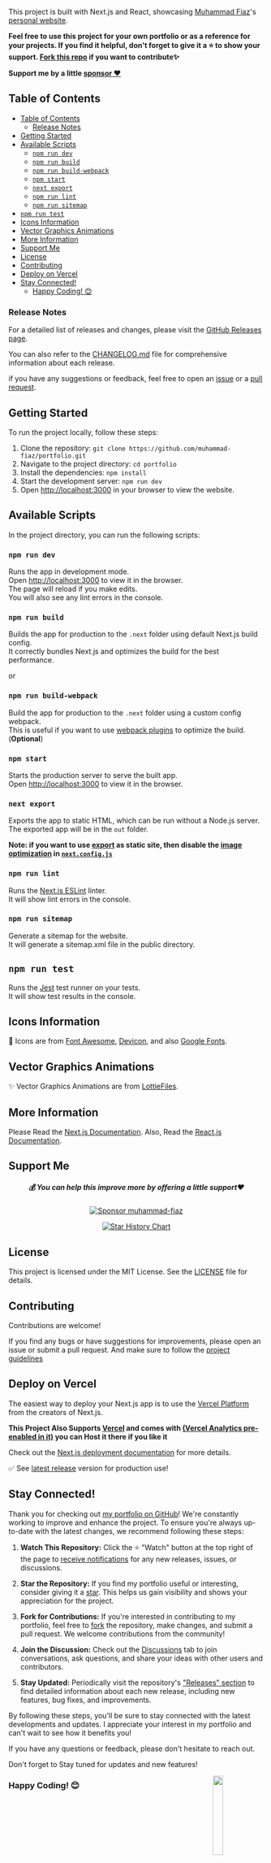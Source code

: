 
This project is built with Next.js and React, showcasing [Muhammad Fiaz](https://github.com/muhammad-fiaz/)'s [personal website](https://muhammadfiaz.com/).

**Feel free to use this project for your own portfolio or as a reference for your projects. If you find it helpful, don't forget to give it a ⭐️ to show your support. [Fork this repo](https://github.com/muhammad-fiaz/portfolio/fork) if you want to contribute✨**

**Support me by a little [sponsor ❤️](https://github.com/sponsors/muhammad-fiaz)**

## Table of Contents

- [Table of Contents](#table-of-contents)
  - [Release Notes](#release-notes)
- [Getting Started](#getting-started)
- [Available Scripts](#available-scripts)
  - [`npm run dev`](#npm-run-dev)
  - [`npm run build`](#npm-run-build)
  - [`npm run build-webpack`](#npm-run-build-webpack)
  - [`npm start`](#npm-start)
  - [`next export`](#next-export)
  - [`npm run lint`](#npm-run-lint)
  - [`npm run sitemap`](#npm-run-sitemap)
- [`npm run test`](#npm-run-test)
- [Icons Information](#icons-information)
- [Vector Graphics Animations](#vector-graphics-animations)
- [More Information](#more-information)
- [Support Me](#support-me)
- [License](#license)
- [Contributing](#contributing)
- [Deploy on Vercel](#deploy-on-vercel)
- [Stay Connected!](#stay-connected)
  - [Happy Coding! 😊](#happy-coding-)

### Release Notes

For a detailed list of releases and changes, please visit the [GitHub Releases page](https://github.com/muhammad-fiaz/portfolio/releases).

You can also refer to the [CHANGELOG.md](./CHANGELOG.md) file for comprehensive information about each release.

if you have any suggestions or feedback, feel free to open an [issue](https://github.com/muhammad-fiaz/portfolio/issues) or a [pull request](https://github.com/muhammad-fiaz/portfolio/pulls).

## Getting Started

To run the project locally, follow these steps:

1. Clone the repository: `git clone https://github.com/muhammad-fiaz/portfolio.git`
2. Navigate to the project directory: `cd portfolio`
3. Install the dependencies: `npm install`
4. Start the development server: `npm run dev`
5. Open [http://localhost:3000](http://localhost:3000) in your browser to view the website.

## Available Scripts

In the project directory, you can run the following scripts:

### `npm run dev`

Runs the app in development mode.\
Open [http://localhost:3000](http://localhost:3000) to view it in the browser.\
The page will reload if you make edits.\
You will also see any lint errors in the console.

### `npm run build`

Builds the app for production to the `.next` folder using default Next.js build config.\
It correctly bundles Next.js and optimizes the build for the best performance.

or


### `npm run build-webpack`
Build the app for production to the `.next` folder using a custom config webpack.\
This is useful if you want to use [webpack plugins](https://nextjs.org/docs/app/api-reference/next-config-js/webpack) to optimize the build.(**Optional**)

### `npm start`

Starts the production server to serve the built app.\
Open [http://localhost:3000](http://localhost:3000) to view it in the browser.

### `next export`

Exports the app to static HTML, which can be run without a Node.js server.\
The exported app will be in the `out` folder.

**Note: if you want to use [export](https://nextjs.org/docs/pages/building-your-application/deploying/static-exports) as static site, then disable the [image optimization](https://nextjs.org/docs/pages/building-your-application/optimizing/images) in [`next.config.js`](./next.config.js)**

### `npm run lint`

Runs the [Next.js ESLint](https://nextjs.org/docs/basic-features/eslint) linter.\
It will show lint errors in the console.

### `npm run sitemap`

Generate a sitemap for the website.\
It will generate a sitemap.xml file in the public directory.

## `npm run test`

Runs the [Jest](https://jestjs.io/) test runner on your tests.\
It will show test results in the console.



## Icons Information

💖 Icons are from [Font Awesome](https://fontawesome.com/), [Devicon](https://devicon.dev/),
and also [Google Fonts](https://fonts.google.com/icons).

##  Vector Graphics Animations

✨ Vector Graphics Animations are from [LottieFiles](https://lottiefiles.com/).

## More Information

Please Read the [Next.js Documentation](https://nextjs.org/docs/getting-started).
Also, Read the [React.js Documentation](https://reactjs.org/docs/getting-started.html).


## Support Me

<div align="center">

<h5> <strong> 💰 You can help this improve more by offering a little support❤️</strong></h5>
  

[![Sponsor muhammad-fiaz](https://img.shields.io/badge/Sponsor-%231EAEDB.svg?&style=for-the-badge&logo=GitHub-Sponsors&logoColor=white)](https://github.com/sponsors/muhammad-fiaz)

</div>
<div align="center">

[![Star History Chart](https://api.star-history.com/svg?repos=muhammad-fiaz/portfolio&type=Date)](https://github.com/muhammad-fiaz/portfolio/)
</div>


## License

This project is licensed under the MIT License. See the [LICENSE](https://github.com/muhammad-fiaz/portfolio/blob/main/LICENSE.md) file for details.

## Contributing

Contributions are welcome!

If you find any bugs or have suggestions for improvements, please open an issue or submit a pull request.
And make sure to follow the [project guidelines](CODE_OF_CONDUCT.md)


## Deploy on Vercel

The easiest way to deploy your Next.js app is to use the [Vercel Platform](https://vercel.com/new?utm_medium=default-template&filter=next.js&utm_source=create-next-app&utm_campaign=create-next-app-readme) from the creators of Next.js.

**This Project Also Supports [Vercel](https://vercel.com/dashboard) and comes with [(Vercel Analytics pre-enabled in it)](https://vercel.com/analytics) you can Host it there if you like it**

Check out the [Next.js deployment documentation](https://nextjs.org/docs/deployment) for more details.

✅ See [latest release](https://github.com/muhammad-fiaz/portfolio/releases/latest) version for production use!

## Stay Connected!

Thank you for checking out [my portfolio on GitHub](https://github.com/muhammad-fiaz/portfolio)! We're constantly working to improve and enhance the project. To ensure you're always up-to-date with the latest changes, we recommend following these steps:

1. **Watch This Repository:** Click the ⭐️ "Watch" button at the top right of the page to [receive notifications](https://docs.github.com/en/account-and-profile/managing-subscriptions-and-notifications-on-github/watching-and-unwatching-repositories) for any new releases, issues, or discussions.

2. **Star the Repository:** If you find my portfolio useful or interesting, consider giving it a [star](https://github.com/muhammad-fiaz/portfolio/stargazers). This helps us gain visibility and shows your appreciation for the project.

3. **Fork for Contributions:** If you're interested in contributing to my portfolio, feel free to [fork](https://github.com/muhammad-fiaz/portfolio/fork) the repository, make changes, and submit a pull request. We welcome contributions from the community!

4. **Join the Discussion:** Check out the [Discussions](https://github.com/muhammad-fiaz/portfolio/discussions) tab to join conversations, ask questions, and share your ideas with other users and contributors.

5. **Stay Updated:** Periodically visit the repository's ["Releases" section](https://github.com/muhammad-fiaz/portfolio/releases) to find detailed information about each new release, including new features, bug fixes, and improvements.

By following these steps, you'll be sure to stay connected with the latest developments and updates. I appreciate your interest in my portfolio and can't wait to see how it benefits you!

If you have any questions or feedback, please don't hesitate to reach out.

Don't forget to Stay tuned for updates and new features!


  <img   align="right" src="https://github.com/muhammad-fiaz/muhammad-fiaz/assets/75434191/ed52c517-611e-4647-9b35-acd001a287b9" width="20%" />

### Happy Coding! 😊
